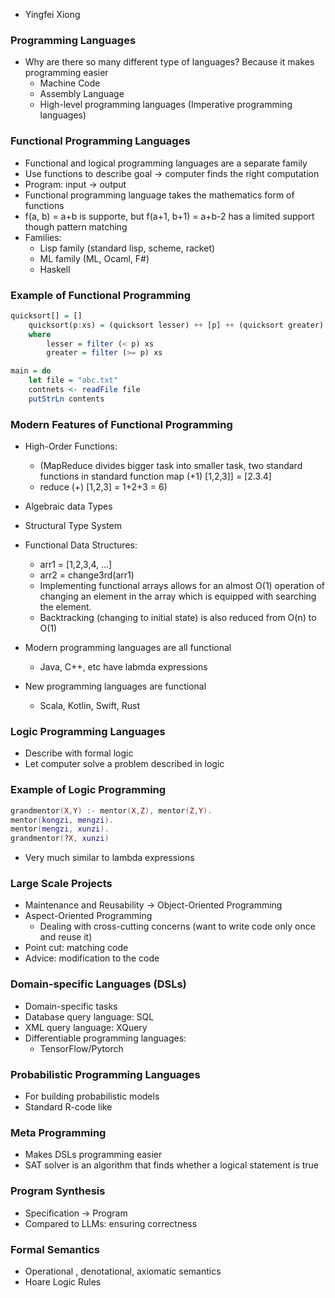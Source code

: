 - Yingfei Xiong



### Programming Languages
- Why are there so many different type of languages? 
	Because it makes programming easier
	- Machine Code
	- Assembly Language
	- High-level programming languages (Imperative programming languages)

### Functional Programming Languages
- Functional and logical programming languages are a separate family
- Use functions to describe goal $\to$ computer finds the right computation
- Program: input $\to$ output
- Functional programming language takes the mathematics form of functions
- f(a, b) = a+b is supporte, but f(a+1, b+1) = a+b-2 has a limited support though pattern matching
- Families:
  - Lisp family (standard lisp, scheme, racket)
  - ML family (ML, Ocaml, F#)
  - Haskell

### Example of Functional Programming
```Haskell
quicksort[] = []
	quicksort(p:xs) = (quicksort lesser) ++ [p] ++ (quicksort greater)
	where
		lesser = filter (< p) xs
		greater = filter (>= p) xs

``` 

```Haskell
main = do
	let file = "abc.txt"
	contnets <- readFile file
	putStrLn contents
```


### Modern Features of Functional Programming
- High-Order Functions:
	- (MapReduce divides bigger task into smaller task, two standard functions in standard function map (+1) [1,2,3]] = [2.3.4]
	- reduce (+) [1,2,3] = 1+2+3 = 6)
- Algebraic data Types
- Structural Type System
- Functional Data Structures:
	- arr1 = [1,2,3,4, ...]
	- arr2 = change3rd(arr1)
	- Implementing functional arrays allows for an almost O(1) operation of changing an element in the array which is equipped with searching the element.
	- Backtracking (changing to initial state) is also reduced from O(n) to O(1)

- Modern programming languages are all functional
	- Java, C++, etc have labmda expressions
- New programming languages are functional
	- Scala, Kotlin, Swift, Rust

### Logic Programming Languages
- Describe with formal logic
- Let computer solve a problem described in logic 


### Example of Logic Programming

```Lua
grandmentor(X,Y) :- mentor(X,Z), mentor(Z,Y).
mentor(kongzi, mengzi).
mentor(mengzi, xunzi).
grandmentor(?X, xunzi)
```

- Very much similar to lambda expressions

### Large Scale Projects
- Maintenance and Reusability $\to$ Object-Oriented Programming
- Aspect-Oriented Programming
	- Dealing with cross-cutting concerns (want to write code only once and reuse it)
- Point cut: matching code
- Advice: modification to the code

### Domain-specific Languages (DSLs)
- Domain-specific tasks
- Database query language: SQL
- XML query language: XQuery
- Differentiable programming languages:
  - TensorFlow/Pytorch

### Probabilistic Programming Languages
- For building probabilistic models
- Standard R-code like

### Meta Programming
- Makes DSLs programming easier
- SAT solver is an algorithm that finds whether a logical statement is true

### Program Synthesis
- Specification $\to$ Program
- Compared to LLMs: ensuring correctness

### Formal Semantics
- Operational , denotational, axiomatic semantics 
- Hoare Logic Rules